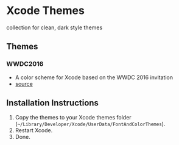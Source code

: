 # Xcode Themes
collection for clean, dark style themes

## Themes

### WWDC2016
- A color scheme for Xcode based on the WWDC 2016 invitation 
- [source](https://github.com/cargath/WWDC2016-Xcode-Color-Scheme)


## Installation Instructions

1. Copy the themes to your Xcode themes folder (`~/Library/Developer/Xcode/UserData/FontAndColorThemes`).
2. Restart Xcode.
3. Done.




  
